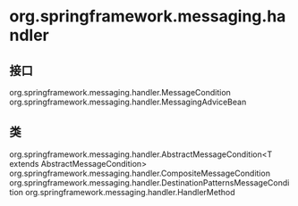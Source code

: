 # org.springframework.messaging.handler

## 接口

org.springframework.messaging.handler.MessageCondition<T>
org.springframework.messaging.handler.MessagingAdviceBean

## 类

org.springframework.messaging.handler.AbstractMessageCondition<T extends AbstractMessageCondition<T>>
org.springframework.messaging.handler.CompositeMessageCondition
org.springframework.messaging.handler.DestinationPatternsMessageCondition
org.springframework.messaging.handler.HandlerMethod




